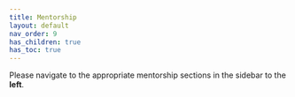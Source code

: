 ```yaml
---
title: Mentorship
layout: default
nav_order: 9
has_children: true
has_toc: true
---
```


Please navigate to the appropriate mentorship sections in the sidebar to the __left__.
